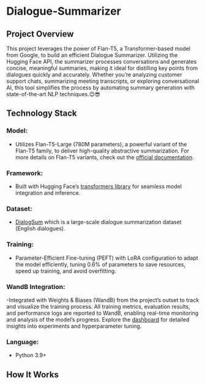 # Dialogue-Summarizer

## Project Overview
This project leverages the power of Flan-T5, a Transformer-based model from Google, to build an efficient Dialogue Summarizer. Utilizing the Hugging Face API, the summarizer processes conversations and generates concise, meaningful summaries, making it ideal for distilling key points from dialogues quickly and accurately. Whether you’re analyzing customer support chats, summarizing meeting transcripts, or exploring conversational AI, this tool simplifies the process by automating summary generation with state-of-the-art NLP techniques.😊😎

## Technology Stack

### **Model:**
- Utilizes Flan-T5-Large (780M parameters), a powerful variant of the Flan-T5 family, to deliver high-quality abstractive summarization. For more details on Flan-T5 variants, check out the [official documentation](https://huggingface.co/docs/transformers/model_doc/flan-t5).
### **Framework:**
- Built with Hugging Face’s [transformers library](https://huggingface.co/docs/transformers/index) for seamless model integration and inference. 
### **Dataset**:
- [DialogSum](https://huggingface.co/datasets/knkarthick/dialogsum) which is a large-scale dialogue summarization dataset (English dialogues).
### **Training**: 
- Parameter-Efficient Fine-tuning (PEFT) with LoRA configuration to adapt the model efficiently, tuning 0.6% of parameters to save resources, speed up training, and avoid overfitting.
### **WandB Integration:**
-Integrated with Weights & Biases (WandB) from the project’s outset to track and visualize the training process. All training metrics, evaluation results, and performance logs are reported to WandB, enabling real-time monitoring and analysis of the model’s progress. Explore the [dashboard](https://wandb.ai/site/) for detailed insights into experiments and hyperparameter tuning.
### **Language**:
- Python 3.9+

## How It Works



